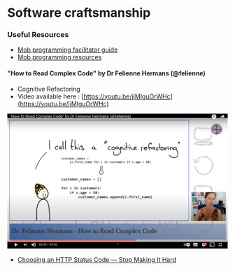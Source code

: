 # Software craftsmanship

### Useful Resources 

* [Mob programming facilitator guide](https://github.com/fhiegel/MobProgramming/blob/master/guide/MobProgrammingFacilitorsGuide_French.md)
* [Mob programming resources ](https://github.com/NazeeHajebi/Talks/blob/master/FacilitatingMobProgramming.md)

#### "How to Read Complex Code" by Dr Felienne Hermans (@felienne)

* Cognitive Refactoring
* Video available here : [https://youtu.be/jjMlguOrWHc](https://youtu.be/jjMlguOrWHc)

![](<../.gitbook/assets/Screen Shot 2021-06-18 at 15.56.29.png>)

* [Choosing an HTTP Status Code — Stop Making It Hard](https://www.codetinkerer.com/2015/12/04/choosing-an-http-status-code.html)
